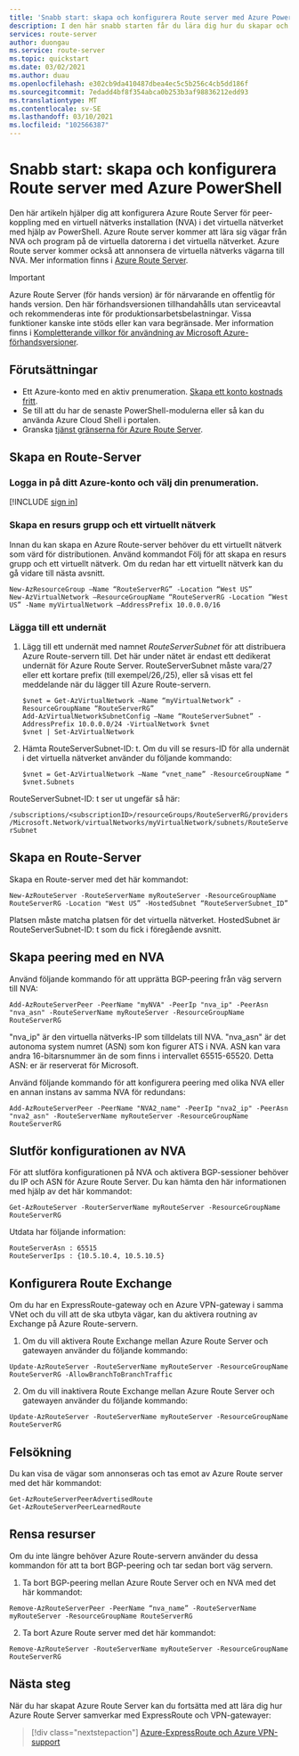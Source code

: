 ```yaml
---
title: 'Snabb start: skapa och konfigurera Route server med Azure PowerShell'
description: I den här snabb starten får du lära dig hur du skapar och konfigurerar en väg server med Azure PowerShell.
services: route-server
author: duongau
ms.service: route-server
ms.topic: quickstart
ms.date: 03/02/2021
ms.author: duau
ms.openlocfilehash: e302cb9da410487dbea4ec5c5b256c4cb5dd186f
ms.sourcegitcommit: 7edadd4bf8f354abca0b253b3af98836212edd93
ms.translationtype: MT
ms.contentlocale: sv-SE
ms.lasthandoff: 03/10/2021
ms.locfileid: "102566387"
---
```

# <a name="quickstart-create-and-configure-route-server-using-azure-powershell"></a>Snabb start: skapa och konfigurera Route server med Azure PowerShell

Den här artikeln hjälper dig att konfigurera Azure Route Server för peer-koppling med en virtuell nätverks installation (NVA) i det virtuella nätverket med hjälp av PowerShell. Azure Route server kommer att lära sig vägar från NVA och program på de virtuella datorerna i det virtuella nätverket. Azure Route server kommer också att annonsera de virtuella nätverks vägarna till NVA. Mer information finns i [Azure Route Server](overview.md).

> [!IMPORTANT]
> Azure Route Server (för hands version) är för närvarande en offentlig för hands version.
> Den här förhandsversionen tillhandahålls utan serviceavtal och rekommenderas inte för produktionsarbetsbelastningar. Vissa funktioner kanske inte stöds eller kan vara begränsade.
> Mer information finns i [Kompletterande villkor för användning av Microsoft Azure-förhandsversioner](https://azure.microsoft.com/support/legal/preview-supplemental-terms/).

## <a name="prerequisites"></a>Förutsättningar

* Ett Azure-konto med en aktiv prenumeration. [Skapa ett konto kostnads fritt](https://azure.microsoft.com/free/?WT.mc_id=A261C142F).
* Se till att du har de senaste PowerShell-modulerna eller så kan du använda Azure Cloud Shell i portalen.
* Granska [tjänst gränserna för Azure Route Server](route-server-faq.md#limitations).

## <a name="create-a-route-server"></a>Skapa en Route-Server

### <a name="sign-in-to-your-azure-account-and-select-your-subscription"></a>Logga in på ditt Azure-konto och välj din prenumeration.

[!INCLUDE [sign in](../../includes/expressroute-cloud-shell-connect.md)]

### <a name="create-a-resource-group-and-virtual-network"></a>Skapa en resurs grupp och ett virtuellt nätverk

Innan du kan skapa en Azure Route-server behöver du ett virtuellt nätverk som värd för distributionen. Använd kommandot Följ för att skapa en resurs grupp och ett virtuellt nätverk. Om du redan har ett virtuellt nätverk kan du gå vidare till nästa avsnitt.

```azurepowershell-interactive
New-AzResourceGroup –Name “RouteServerRG” -Location “West US”
New-AzVirtualNetwork –ResourceGroupName “RouteServerRG -Location “West US” -Name myVirtualNetwork –AddressPrefix 10.0.0.0/16
```

### <a name="add-a-subnet"></a>Lägga till ett undernät

1. Lägg till ett undernät med namnet *RouteServerSubnet* för att distribuera Azure Route-servern till. Det här under nätet är endast ett dedikerat undernät för Azure Route Server. RouteServerSubnet måste vara/27 eller ett kortare prefix (till exempel/26,/25), eller så visas ett fel meddelande när du lägger till Azure Route-servern.

    ```azurepowershell-interactive
    $vnet = Get-AzVirtualNetwork –Name “myVirtualNetwork” - ResourceGroupName “RouteServerRG”
    Add-AzVirtualNetworkSubnetConfig –Name “RouteServerSubnet” -AddressPrefix 10.0.0.0/24 -VirtualNetwork $vnet
    $vnet | Set-AzVirtualNetwork
    ```

1. Hämta RouteServerSubnet-ID: t. Om du vill se resurs-ID för alla undernät i det virtuella nätverket använder du följande kommando:

    ```azurepowershell-interactive
    $vnet = Get-AzVirtualNetwork –Name “vnet_name” -ResourceGroupName “
    $vnet.Subnets
    ```

RouteServerSubnet-ID: t ser ut ungefär så här:

`/subscriptions/<subscriptionID>/resourceGroups/RouteServerRG/providers/Microsoft.Network/virtualNetworks/myVirtualNetwork/subnets/RouteServerSubnet`

## <a name="create-the-route-server"></a>Skapa en Route-Server

Skapa en Route-server med det här kommandot:

```azurepowershell-interactive 
New-AzRouteServer -RouteServerName myRouteServer -ResourceGroupName RouteServerRG -Location "West US” -HostedSubnet “RouteServerSubnet_ID”
```

Platsen måste matcha platsen för det virtuella nätverket. HostedSubnet är RouteServerSubnet-ID: t som du fick i föregående avsnitt.

## <a name="create-peering-with-an-nva"></a>Skapa peering med en NVA

Använd följande kommando för att upprätta BGP-peering från väg servern till NVA:

```azurepowershell-interactive 
Add-AzRouteServerPeer -PeerName "myNVA" -PeerIp "nva_ip" -PeerAsn "nva_asn" -RouteServerName myRouteServer -ResourceGroupName RouteServerRG
```

"nva_ip" är den virtuella nätverks-IP som tilldelats till NVA. "nva_asn" är det autonoma system numret (ASN) som kon figurer ATS i NVA. ASN kan vara andra 16-bitarsnummer än de som finns i intervallet 65515-65520. Detta ASN: er är reserverat för Microsoft.

Använd följande kommando för att konfigurera peering med olika NVA eller en annan instans av samma NVA för redundans:

```azurepowershell-interactive 
Add-AzRouteServerPeer -PeerName "NVA2_name" -PeerIp "nva2_ip" -PeerAsn "nva2_asn" -RouteServerName myRouteServer -ResourceGroupName RouteServerRG 
```

## <a name="complete-the-configuration-on-the-nva"></a>Slutför konfigurationen av NVA

För att slutföra konfigurationen på NVA och aktivera BGP-sessioner behöver du IP och ASN för Azure Route Server. Du kan hämta den här informationen med hjälp av det här kommandot:

```azurepowershell-interactive 
Get-AzRouteServer -RouterServerName myRouteServer -ResourceGroupName RouteServerRG
```

Utdata har följande information:

``` 
RouteServerAsn : 65515
RouteServerIps : {10.5.10.4, 10.5.10.5}
```

## <a name="configure-route-exchange"></a><a name = "route-exchange"></a>Konfigurera Route Exchange

Om du har en ExpressRoute-gateway och en Azure VPN-gateway i samma VNet och du vill att de ska utbyta vägar, kan du aktivera routning av Exchange på Azure Route-servern.

1. Om du vill aktivera Route Exchange mellan Azure Route Server och gatewayen använder du följande kommando:

```azurepowershell-interactive 
Update-AzRouteServer -RouteServerName myRouteServer -ResourceGroupName RouteServerRG -AllowBranchToBranchTraffic 
```

2. Om du vill inaktivera Route Exchange mellan Azure Route Server och gatewayen använder du följande kommando:

```azurepowershell-interactive 
Update-AzRouteServer -RouteServerName myRouteServer -ResourceGroupName RouteServerRG
```

## <a name="troubleshooting"></a>Felsökning

Du kan visa de vägar som annonseras och tas emot av Azure Route server med det här kommandot:

```azurepowershell-interactive
Get-AzRouteServerPeerAdvertisedRoute
Get-AzRouteServerPeerLearnedRoute
```
## <a name="clean-up-resources"></a>Rensa resurser

Om du inte längre behöver Azure Route-servern använder du dessa kommandon för att ta bort BGP-peering och tar sedan bort väg servern. 

1. Ta bort BGP-peering mellan Azure Route Server och en NVA med det här kommandot:

```azurepowershell-interactive 
Remove-AzRouteServerPeer -PeerName “nva_name” -RouteServerName myRouteServer -ResourceGroupName RouteServerRG 
```

2. Ta bort Azure Route server med det här kommandot:

```azurepowershell-interactive 
Remove-AzRouteServer -RouteServerName myRouteServer -ResourceGroupName RouteServerRG
```

## <a name="next-steps"></a>Nästa steg

När du har skapat Azure Route Server kan du fortsätta med att lära dig hur Azure Route Server samverkar med ExpressRoute och VPN-gatewayer: 

> [!div class="nextstepaction"]
> [Azure-ExpressRoute och Azure VPN-support](expressroute-vpn-support.md)
